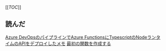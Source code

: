 [[_TOC_]]

## 読んだ

[Azure DevOpsのパイプラインでAzure FunctionsにTypescriptのNodeランタイムのAPIをデプロイしたメモ](https://qiita.com/hibohiboo/items/6f8b7d8647e513953163)
[最初の関数を作成する](https://learn.microsoft.com/ja-jp/azure/azure-functions/create-first-function-cli-node?tabs=windows%2Cazure-cli%2Cbrowser&pivots=nodejs-model-v4)
